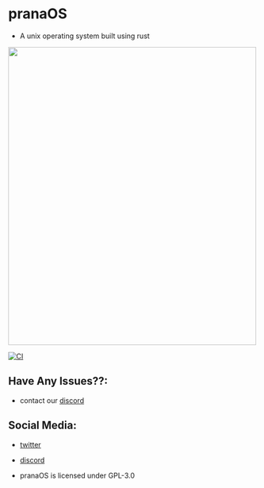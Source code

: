 # pranaOS
- A unix operating system built using rust

<img src="https://raw.githubusercontent.com/pranaOS/pranaOS/master/imgs/eagle.jpeg" width="500" height="600">

[![CI](https://github.com/pranaOS/pranaOS/actions/workflows/rust.yml/badge.svg?branch=master)](https://github.com/pranaOS/pranaOS/actions/workflows/rust.yml)


## Have Any Issues??:
- contact our [discord](https://discord.gg/XmpBTmy9Bz)

## Social Media:
- [twitter](https://twitter.com/os_prana)
- [discord](https://discord.gg/XmpBTmy9Bz)

- pranaOS is licensed under GPL-3.0

